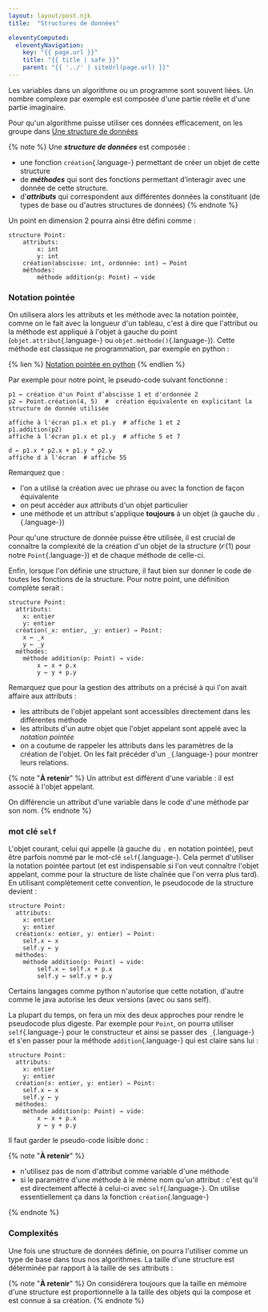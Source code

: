 ```yaml
---
layout: layout/post.njk 
title:  "Structures de données"

eleventyComputed:
  eleventyNavigation:
    key: "{{ page.url }}"
    title: "{{ title | safe }}"
    parent: "{{ '../' | siteUrl(page.url) }}"
---
```


Les variables dans un algorithme ou un programme sont souvent liées. Un nombre complexe par exemple est composée d'une partie réelle et d'une partie imaginaire.

Pour qu'un algorithme puisse utiliser ces données efficacement, on les groupe dans [Une structure de données](https://fr.wikipedia.org/wiki/Structure_de_donn%C3%A9es)

{% note %}
Une **_structure de données_** est composée :

- une fonction `création`{.language-} permettant de créer un objet de cette structure
- de **_méthodes_** qui sont des fonctions permettant d’interagir avec une donnée de cette structure.
- d'**_attributs_** qui correspondent aux différentes données la constituant (de types de base ou d'autres structures de données)
{% endnote %}

Un point en dimension 2 pourra ainsi être défini comme :

```pseudocode
structure Point:
    attributs:
        x: int
        y: int
    création(abscisse: int, ordonnée: int) → Point
    méthodes:
        méthode addition(p: Point) → vide
```

### Notation pointée

On utilisera alors les attributs et les méthode avec la notation pointée, comme on le fait avec la longueur d'un tableau, c'est à dire que l'attribut ou la méthode est appliqué à l'objet à gauche du point (`objet.attribut`{.language-} ou `objet.méthode()`{.language-}). Cette méthode est classique ne programmation, par exemple en python :

{% lien %}
[Notation pointée en python](https://reeborg.ca/docs/fr/oop/oop.html)
{% endlien %}

Par exemple pour notre point, le pseudo-code suivant fonctionne :

```pseudocode
p1 ← création d'un Point d’abscisse 1 et d'ordonnée 2
p2 ← Point.création(4, 5)  #  création équivalente en explicitant la structure de donnée utilisée

affiche à l'écran p1.x et p1.y  # affiche 1 et 2
p1.addition(p2)
affiche à l'écran p1.x et p1.y  # affiche 5 et 7

d ← p1.x * p2.x + p1.y * p2.y
affiche d à l'écran  # affiche 55
```

Remarquez que :

- l'on a utilisé la création avec ue phrase ou avec la fonction de façon équivalente
- on peut accéder aux attributs d'un objet particulier
- une méthode et un attribut s'applique **toujours** à un objet (à gauche du `.`{.language-})

Pour qu'une structure de donnée puisse être utilisée, il est crucial de connaître la complexité de la création d'un objet de la structure ($\mathcal{O}(1)$ pour notre `Point`{.language-}) et de chaque méthode de celle-ci.

Enfin, lorsque l'on définie une structure, il faut bien sur donner le code de toutes les fonctions de la structure. Pour notre point, une définition complète serait :

```pseudocode
structure Point:
  attributs:
    x: entier
    y: entier
  création(_x: entier, _y: entier) → Point:
    x ← _x
    y ← _y
  méthodes:
    méthode addition(p: Point) → vide:
        x ← x + p.x
        y ← y + p.y
```

Remarquez que pour la gestion des attributs on a précisé à qui l'on avait affaire aux attributs :

- les attributs de l'objet appelant sont accessibles directement dans les différentes méthode
- les attributs d'un autre objet que l'objet appelant sont appelé avec la _notation pointée_
- on a coutume de rappeler les attributs dans les paramètres de la création de l'objet. On les fait précéder d'un `_`{.language-} pour montrer leurs relations.

{% note "**À retenir**" %}
Un attribut est différent d'une variable : il est associé à l'objet appelant.

On différencie un attribut d'une variable dans le code d'une méthode par son nom.
{% endnote %}

### mot clé `self`

L'objet courant, celui qui appelle (à gauche du `.` en notation pointée), peut être parfois nommé par le mot-clé `self`{.language-}. Cela permet d'utiliser la notation pointée partout (et est indispensable si l'on veut connaître l'objet appelant, comme pour la structure de liste chaînée que l'on verra plus tard). En utilisant complètement cette convention, le pseudocode de la structure devient :

```pseudocode
structure Point:
  attributs:
    x: entier
    y: entier
  création(x: entier, y: entier) → Point:
    self.x ← x
    self.y ← y
  méthodes:
    méthode addition(p: Point) → vide:
        self.x ← self.x + p.x
        self.y ← self.y + p.y
```

Certains langages comme python n'autorise que cette notation, d'autre comme le java autorise les deux versions (avec ou sans self).

La plupart du temps, on fera un mix des deux approches pour rendre le pseudocode plus digeste. Par exemple pour `Point`, on pourra utiliser `self`{.language-} pour le constructeur et ainsi se passer des `_`{.language-} et s'en passer pour la méthode `addition`{.language-} qui est claire sans lui :

```pseudocode
structure Point:
  attributs:
    x: entier
    y: entier
  création(x: entier, y: entier) → Point:
    self.x ← x
    self.y ← y
  méthodes:
    méthode addition(p: Point) → vide:
        x ← x + p.x
        y ← y + p.y
```

Il faut garder le pseudo-code lisible donc :

{% note "**À retenir**" %}

- n'utilisez pas de nom d'attribut comme variable d'une méthode
- si le paramètre d'une méthode à le même nom qu'un attribut : c'est qu'il est directement affecté à celui-ci avec `self`{.language-}. On utilise essentiellement ça dans la fonction `création`{.language-}

{% endnote %}

### Complexités

Une fois une structure de données définie, on pourra l'utiliser comme un type de base dans tous nos algorithmes. La taille d'une structure est déterminée par rapport à la taille de ses attributs :

{% note "**À retenir**" %}
On considérera toujours que la taille en mémoire d'une structure est proportionnelle à la taille des objets qui la compose et est connue à sa création.
{% endnote %}
